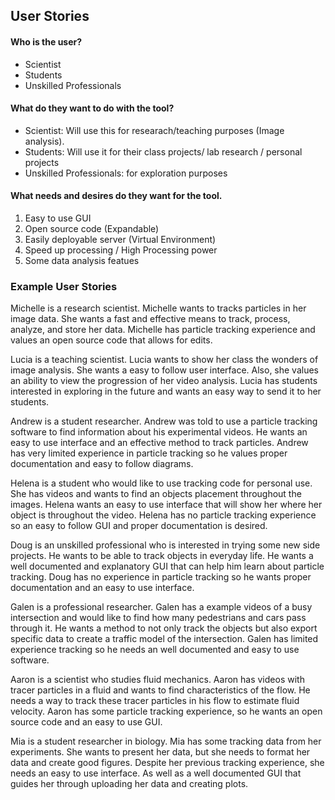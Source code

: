 ## User Stories

#### Who is the user?
- Scientist
- Students
- Unskilled Professionals

#### What do they want to do with the tool?
- Scientist: Will use this for researach/teaching purposes (Image analysis).
- Students: Will use it for their class projects/ lab research / personal projects
- Unskilled Professionals: for exploration purposes

#### What needs and desires do they want for the tool.
1. Easy to use GUI
2. Open source code (Expandable)
3. Easily deployable server (Virtual Environment)
4. Speed up processing / High Processing power
5. Some data analysis featues 

### Example User Stories
Michelle is a research scientist. Michelle wants to tracks particles in her image data. 
She wants a fast and effective means to track, process, analyze, and store her data. Michelle has 
particle tracking experience and values an open source code that allows for edits.

Lucia is a teaching scientist. Lucia wants to show her class the wonders of image analysis.
She wants a easy to follow user interface. Also, she values an ability to view the progression
of her video analysis. Lucia has students interested in exploring in the future and wants an easy 
way to send it to her students. 

Andrew is a student researcher. Andrew was told to use a particle tracking software to find information
about his experimental videos. He wants an easy to use interface and an effective method to track particles. 
Andrew has very limited experience in particle tracking so he values proper documentation and easy to follow 
diagrams. 

Helena is a student who would like to use tracking code for personal use. She has videos and wants to find
an objects placement throughout the images. Helena wants an easy to use interface that will show her where 
her object is throughout the video. Helena has no particle tracking experience so an easy to follow GUI and
proper documentation is desired.

Doug is an unskilled professional who is interested in trying some new side projects. He wants to be able to 
track objects in everyday life. He wants a well documented and explanatory GUI that can help him learn about
particle tracking. Doug has no experience in  particle tracking so he wants proper documentation and an easy 
to use interface. 

Galen is a professional researcher. Galen has a example videos of a busy intersection and would like to find
how many pedestrians and cars pass through it. He wants a method to not only track the objects but also
export specific data to create a traffic model of the intersection. Galen has limited experience tracking 
so he needs an well documented and easy to use software. 

Aaron is a scientist who studies fluid mechanics. Aaron has videos with tracer particles in a fluid and wants
to find characteristics of the flow. He needs a way to track these tracer particles in his flow to estimate 
fluid velocity. Aaron has some particle tracking experience, so he wants an open source code and an easy to
use GUI.

Mia is a student researcher in biology. Mia has some tracking data from her experiments. She wants to present 
her data, but she needs to format her data and create good figures. Despite her previous tracking experience, 
she needs an easy to use interface. As well as a well documented GUI that guides her through uploading her 
data and creating plots. 
